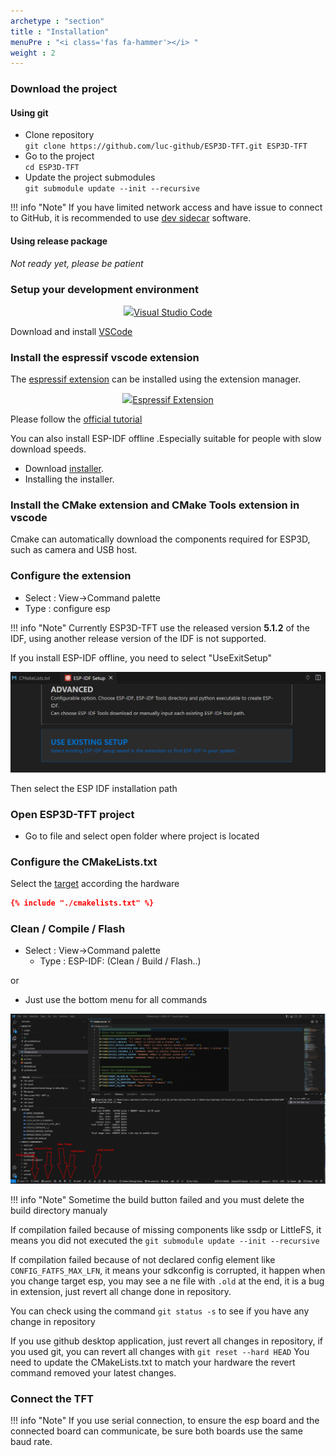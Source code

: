 ```yaml
---
archetype : "section"
title : "Installation"
menuPre : "<i class='fas fa-hammer'></i> "
weight : 2
---
```

### Download the project

#### Using git
* Clone repository   
`git clone https://github.com/luc-github/ESP3D-TFT.git ESP3D-TFT`
* Go to the project   
`cd ESP3D-TFT`
* Update the project submodules   
`git submodule update --init --recursive`

!!! info "Note"
    If you have limited network access and have issue to connect to GitHub, it is recommended to use [dev sidecar](https://github.com/docmirror/dev-sidecar) software.


#### Using release package

*Not ready yet, please be patient*

### Setup your development environment

<center>
<a href="https://code.visualstudio.com/download"><img src="/img/visual_studio_code.png" width="100px">Visual Studio Code</a>    
</center>


Download and install [VSCode](https://code.visualstudio.com/download)

### Install the espressif vscode extension

The [espressif extension](https://github.com/espressif/vscode-esp-idf-extension) can be installed using the extension manager.    

<center>
<a href="https://github.com/espressif/vscode-esp-idf-extension"><img src="/img/espressif.png" width="100px">Espressif Extension</a>    
</center>

Please follow the [official tutorial](https://github.com/espressif/vscode-esp-idf-extension/blob/master/docs/tutorial/install.md)

You can also install ESP-IDF offline .Especially suitable for people with slow download speeds.
- Download [installer](https://dl.espressif.cn/dl/esp-idf/).
- Installing the installer.
### Install the CMake extension and CMake Tools extension  in vscode

Cmake can automatically download the components required for ESP3D, such as camera and USB host.

### Configure the extension
- Select : View->Command palette 
- Type : configure esp

!!! info "Note"
    Currently ESP3D-TFT use the released version **5.1.2**  of the IDF, using another release version of the IDF is not supported.

If you install ESP-IDF offline, you need to select "UseExitSetup"

![image](UseExistSetup.png?width=400px)

Then select the ESP IDF installation path

### Open ESP3D-TFT project
- Go to file and select open folder where project is located

### Configure the CMakeLists.txt
Select the [target](/esp3d-tft/v1.x/hardware) according the hardware
```cmake
{% include "./cmakelists.txt" %}
```

### Clean / Compile / Flash
- Select : View->Command palette 
    - Type : ESP-IDF: (Clean / Build / Flash..)    

or

- Just use the bottom menu for all commands

![image](vscodeInterface.png?width=400px)

!!! info "Note"
    Sometime the build button failed and you must delete the build directory manualy

If compilation failed because of missing components like ssdp or LittleFS, it means you did not executed the `git submodule update --init --recursive`

If compilation failed because of not declared config element like  `CONFIG_FATFS_MAX_LFN`,  it means your sdkconfig is corrupted, it happen when you change target esp, you may see a ne file with `.old` at the end, it is a bug in extension, just revert all change done in repository.

You can check using the command `git status -s` to see if you have any change in repository

If you use github desktop application, just revert all changes in repository, if you used git, you can revert all changes with `git reset --hard HEAD`
You need to update the CMakeLists.txt to match your hardware the revert command removed your latest changes.

### Connect the TFT

!!! info "Note"
    If you use serial connection, to ensure the esp board and the connected board can communicate, be sure both boards use the same baud rate.